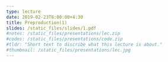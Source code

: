 ```yaml
---
type: lecture
date: 2019-02-23T8:00:00+4:30
title: Preproduction(1)
slides: /static_files/slides/1.pdf
#notes: /static_files/presentations/lec.zip
#codes: /static_files/presentations/code.zip
#tldr: "Short text to discribe what this lecture is about."
#thumbnail: /static_files/presentations/lec.jpg
---
```

